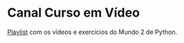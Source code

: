 # Canal Curso em Vídeo

[Playlist](https://www.youtube.com/playlist?list=PLHz_AreHm4dk_nZHmxxf_J0WRAqy5Czye) com os vídeos e exercícios do Mundo 2 de Python.
